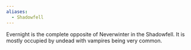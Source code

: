 ```yaml
---
aliases:
  - Shadowfell
---
```

Evernight is the complete opposite of Neverwinter in the Shadowfell. It is mostly occupied by undead with vampires being very common. 